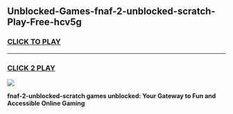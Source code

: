 
## Unblocked-Games-fnaf-2-unblocked-scratch-Play-Free-hcv5g
<h3>
<a href="https://premium76.site?title=fnaf-2-unblocked-scratch&ref=12A">CLICK TO PLAY</a></h3>
<hr>

<h3>
<a href="https://premium76.site?title=fnaf-2-unblocked-scratch&ref=12A">CLICK 2 PLAY</a>
  
</h3>

<a href="https://premium76.site?title=fnaf-2-unblocked-scratch&ref=12A"><img src="https://clearcache.store/games.png"></a>


**fnaf-2-unblocked-scratch games unblocked: Your Gateway to Fun and Accessible Online Gaming**
